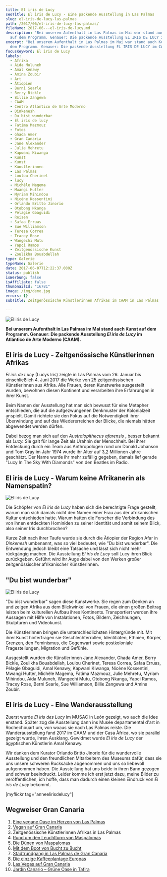 ```yaml
---
title: El iris de Lucy
seoTitle: El iris de Lucy - Eine packende Ausstellung in Las Palmas
slug: el-iris-de-lucy-las-palmas
path: /2017/06/el-iris-de-lucy-las-palmas/
fileName: 2017-06---el-iris-de-lucy.md
description: "Bei unserem Aufenthalt in Las Palmas im Mai war stand auch Kunst
  auf dem Programm. Genauer: Die packende Ausstellung EL IRIS DE LUCY im CAAM."
excerpt: "Bei unserem Aufenthalt in Las Palmas im Mai war stand auch Kunst auf
  dem Programm. Genauer: Die packende Ausstellung EL IRIS DE LUCY im CAAM."
focusKeyword: El iris de Lucy
labels:
  - Afrika
  - Aida Muluneh
  - Amal Kenawy
  - Amina Zoubir
  - Art
  - Ätiopien
  - Berni Searle
  - Berry Bickle
  - Billie Zangewa
  - CAAM
  - Centro Atlántico de Arte Moderno
  - Dinkenesh
  - Du bist wunderbar
  - El iris de lucy
  - Fatima Mazmouz
  - Fotos
  - Ghada Amer
  - Gran Canaria
  - Jane Alexander
  - Julie Mehretu
  - Kapwani Kiwanga
  - Kunst
  - Kunst
  - Künstlerinnen
  - Las Palmas
  - Loulou Cherinet
  - lucy
  - Michèle Magema
  - Mwangi Hutter
  - Myriam Mihindou
  - Nicène Kossentini
  - Orlando Britto Jinorio
  - Otobong Nkanga
  - Pélagie Gbaguidi
  - Reisen
  - Safaa Erruas
  - Sue Williamson
  - Teresa Correa
  - Tracey Rose
  - Wangechi Mutu
  - Yapci Ramos
  - Zeitgenössische Kunst
  - Zoulikha Bouabdellah
type: Galerie
typeName: Galerie
date: 2017-06-07T12:22:37.000Z
status: publish
isWerbung: false
isAffiliate: false
thumbnailId: "16781"
image: /img/demo.jpg
errors: {}
subTitle: Zeitgenössische Künstlerinnen Afrikas im CAAM in Las Palmas
  
---
```


![El iris de Lucy](http://cardamonchai.com/wp-content/uploads/2017/06/34413328370_62c83da79c_o-640x425.jpg)

**Bei unserem Aufenthalt in Las Palmas im Mai stand auch Kunst auf dem Programm.
Genauer: Die packende Ausstellung _El iris de Lucy_ im Atlántico de Arte Moderno
(CAAM).**

## El iris de Lucy - Zeitgenössische Künstlerinnen Afrikas

_El iris de Lucy_ (Lucys Iris) zeigte in Las Palmas vom 26. Januar bis
einschließlich 4. Juni 2017 die Werke von 25 zeitgenössischen Künstlerinnen aus
Afrika. Alle Frauen, deren Kunstwerke ausgestellt wurden, bewohnen diesen
Kontinent und verarbeiten ihre Erfahrungen in ihrer Kunst.

Beim Namen der Ausstellung hat man sich bewusst für eine Metapher entschieden,
die auf die aufgezwungenen Denkmuster der Kolonialzeit anspielt. Damit richtete
sie den Fokus auf die Notwendigkeit ihrer Überwindung und auf das
Wiedererreichen der Blicke, die niemals hätten abgewendet werden dürfen.

Dabei bezog man sich auf den _Australopithecus afarensis_ , besser bekannt als
_Lucy._ Sie galt für lange Zeit als Urahnin der Menschheit. Bei ihrer Entdeckung
durch ein Team aus Anthropologen rund um Donald Johanson und Tom Gray im Jahr
1974 wurde ihr Alter auf 3,2 Millionen Jahre geschätzt. Der Name wurde ihr mehr
zufällig gegeben, damals lief gerade "Lucy In The Sky With Diamonds" von den
Beatles im Radio.

## El iris de Lucy - Warum keine Afrikanerin als Namenspatin?

![El iris de Lucy](http://cardamonchai.com/wp-content/uploads/2017/06/34991752072_71f7ed661b_k-640x426.jpg)

Die Schöpfer von _El iris de Lucy_ haben sich die berechtigte Frage gestellt,
warum man sich damals nicht den Namen einer Frau aus der afrikanischen Kultur
entschieden hatte. Warum hatten die Forscher die Verbindung des von ihnen
entdeckten Hominiden zu seiner Identität und somit seinem Blick, also seiner
Iris durchbrochen?

Kurze Zeit nach ihrer Taufe wurde sie durch die Ätiopier der Region Afar in
_Dinkenesh_ umbenannt, was so viel bedeutet, wie "Du bist wunderbar". Die
Entwendung jedoch bleibt eine Tatsache und lässt sich nicht mehr rückgängig
machen. Die Ausstellung _El iris de Lucy_ soll Lucy ihren Blick zurückgeben.
Geführt wird ihr Auge dabei von den Werken großer zeitgenössischer afrikanischer
Künstlerinnen.

## "Du bist wunderbar"

![El iris de Lucy](http://cardamonchai.com/wp-content/uploads/2017/06/35156852665_23f5200400_k-640x426.jpg)

"Du bist wunderbar" sagen diese Kunstwerke. Sie regen zum Denken an und zeigen
Afrika aus dem Blickwinkel von Frauen, die einen großen Beitrag leisten beim
kulturellen Aufbau ihres Kontinents. Transportiert werden ihre Aussagen mit
Hilfe von Instalationen, Fotos, Bildern, Zeichnungen, Skulpturen und Videokunst.

Die Künstlerinnen bringen die unterschiedlichsten Hintergründe mit. Mit ihrer
Kunst hinterfragen sie Geschlechterrollen, Identitiäten, Ethnien, Körper,
Grenzen, den Feminismus, die Gegenwart sowie postkoloniale Fragestellungen,
Migration und Gefühle.

Ausgestellt wurden die Künstlerinnen Jane Alexander, Ghada Amer, Berry Bickle,
Zoulikha Bouabdellah, Loulou Cherinet, Teresa Correa, Safaa Erruas, Pélagie
Gbaguidi, Amal Kenawy, Kapwani Kiwanga, Nicène Kossentini, Mwangi Hutter,
Michèle Magema, Fatima Mazmouz, Julie Mehretu, Myriam Mihindou, Aida Muluneh,
Wangechi Mutu, Otobong Nkanga, Yapci Ramos, Tracey Rose, Berni Searle, Sue
Williamson, Billie Zangewa und Amina Zoubir.

## El iris de Lucy - Eine Wanderausstellung

Zuerst wurde _El iris des Lucy_ im MUSAC in León gezeigt, wo auch die Idee
enstand. Später zog die Ausstellung dann ins Musée departamental d'art in
Rochechouart um, von woaus sie nach Las Palmas reiste. Die Wanderausstellung
fand 2017 im CAAM und der Casa Àfrica, wo sie parallel gezeigt wurde, ihren
Ausklang. Gewidmet wurde _El iris de Lucy_ der ägyptischen Künstlerin Amal
Kenawy.

Wir danken dem Kurator Orlando Britto Jinorio für die wundervolle Ausstellung
und den freundlichen Mitarbeitern des Museums dafür, dass sie uns unsere
schweren Rucksäcke abgenommen und uns so liebevoll aufgenommen haben. Die
Ausstellung hat uns beide in ihren Bann gezogen und schwer beeindruckt. Leider
komme ich erst jetzt dazu, meine Bilder zu veröffentlichen, ich hoffe, dass man
dadurch einen kleinen Eindruck von _El iris de Lucy_ bekommt.

[myflickr tag="anneelirisdelucy"]

## Wegweiser Gran Canaria

1.  [Eine vegane Oase im Herzen von Las Palmas](/2017/05/la-hierba-luisa-cocina-de-la-huerta/)
1.  [Vegan auf Gran Canaria](/2017/05/vegan-auf-gran-canaria/)
1.  Zeitgenössische Künstlerinnen Afrikas in Las Palmas
1.  [Rund um den Leuchtturm von Maspalomas](/2017/06/rund-um-den-leuchtturm-von-maspalomas/)
1.  [Die Dünen von Maspalomas](/2017/07/die-duenen-von-maspalomas/)
1.  [Mit dem Boot von Bucht zu Bucht](/2017/07/gran-canaria-der-sueden/)
1.  [Stadtrundgang in Las Palmas de Gran Canaria](/2017/08/las-palmas-de-gran-canaria/)
1.  [Die einzige Kaffeeplantage Europas](/2017/09/die-einzige-kaffeeplantage-europas/)
1.  [Las Vegas auf Gran Canaria](/2017/09/bananen-papayas-und-esel-las-vegas-auf-gran-canaria/)
1.  [Jardín Canario – Grüne Oase in Tafira](/2017/09/jardin-canario-gruene-oase-in-tafira/)

  